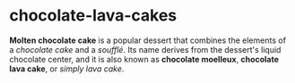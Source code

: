 # chocolate-lava-cakes
**Molten chocolate cake** is a popular dessert that combines the elements of a *chocolate cake* and a *soufflé*. Its name derives from the dessert's liquid chocolate center, and it is also known as **chocolate moelleux**, **chocolate lava cake**, or *simply lava cake*.

